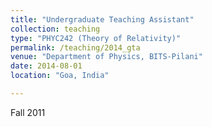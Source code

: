 ```yaml
---
title: "Undergraduate Teaching Assistant"
collection: teaching
type: "PHYC242 (Theory of Relativity)"
permalink: /teaching/2014_gta
venue: "Department of Physics, BITS-Pilani"
date: 2014-08-01
location: "Goa, India"

---
```

Fall ​2011

